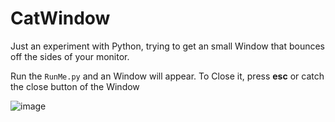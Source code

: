 # CatWindow
Just an experiment with Python, trying to get an small Window that bounces off the sides of your monitor.

Run the  `RunMe.py` and an Window will appear.
To Close it, press **esc** or catch the close button of the Window

![image](https://basicsites.ddns.net/cdn/GitHub/398800052-da3a18f1-ab8e-4dd0-a4fd-1e85b547473a.png)
